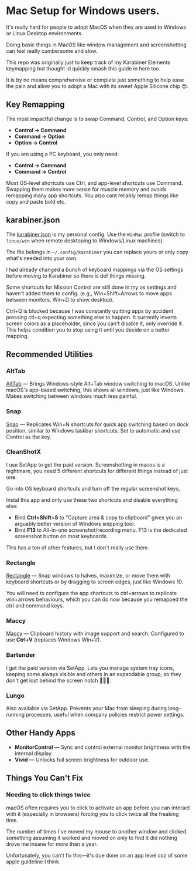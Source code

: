 # Mac Setup for Windows users.

It's really hard for people to adopt MacOS when they are used to Windows or Linux Desktop environments.

Doing basic things in MacOS like window management and screenshotting can feel really cumbersome and slow.

This repo was originally just to keep track of my Karabiner Elements keymapping but thought id quickly
smash this guide in here too.

It is by no means comprehensive or complete just something to help ease the pain and allow you to
adopt a Mac with its sweet Apple Silicone chip 😍.

## Key Remapping

The most impactful change is to swap Command, Control, and Option keys:

- **Control → Command**
- **Command → Option**
- **Option → Control**

If you are using a PC keyboard, you only need:

- **Control → Command**
- **Command → Control**

Most OS-level shortcuts use Ctrl, and app-level shortcuts use Command.
Swapping them makes more sense for muscle memory and avoids remapping many app shortcuts.
You also cant reliably remap things like copy and paste bold etc.


## karabiner.json
The [karabiner.json](karabiner.json) is my personal config.
Use the `WinMac` profile (switch to `linux/win` when remote desktoping to Windows/Linux machines).

The file belongs in `~/.config/karabiner` you can replace yours or
only copy what's needed into your own.

I had already changed a bunch of keyboard mappings via the OS settings before moving to Karabiner
so there is def things missing.

Some shortcuts for Mission Control are still done in my os settings and haven't added them to config.
(e.g., Win+Shift+Arrows to move apps between monitors, Win+D to show desktop).

Ctrl+Q is blocked because I was constantly quitting apps by accident pressing ctl+q expecting something else to happen.
It currently inverts screen colors as a placeholder, since you can't disable it, only override it.
This helps condition you to stop using it until you decide on a better mapping.

## Recommended Utilities

### AltTab
[AltTab](https://github.com/lwouis/alt-tab-macos/releases)
— Brings Windows-style Alt+Tab window switching to macOS.
Unlike macOS's app-based switching, this shows all windows, just like Windows.
Makes switching between windows much less painful.

### Snap
[Snap](https://apps.apple.com/au/app/snap/id418073146?mt=12)
— Replicates Win+N shortcuts for quick app switching based on dock position,
similar to Windows taskbar shortcuts.
Set to automatic and use Control as the key.

### CleanShotX
I use SetApp to get the paid version.
Screenshotting in macos is a nightmare, you need 5 different shortcuts for different things instead of just one.

Go into OS keyboard shortcuts and turn off the regular screenshot keys,

Instal this app and only use these two shortcuts and disable everything else:
- Bind **Ctrl+Shift+S** to "Capture area & copy to clipboard" gives you an arguably better version of Windows snipping tool.
- Bind **F13** to All-in-one screenshot/recording menu. F13 is the dedicated screenshot button on most keyboards.

This has a ton of other features, but I don't really use them.

### Rectangle
[Rectangle](https://rectangleapp.com/)
— Snap windows to halves, maximize, or move them with keyboard shortcuts
or by dragging to screen edges, just like Windows 10.

You will need to configure the app shortcuts to ctrl+arrows to replicate win+arrows behaviours,
which you can do now because you remapped the ctrl and command keys. 

### Maccy
[Maccy](https://maccy.app/)
— Clipboard history with image support and search.
Configured to use **Ctrl+V** (replaces Windows Win+V).

### Bartender
I get the paid version via SetApp.
Lets you manage system tray icons, keeping some always visible
and others in an expandable group, so they don't get lost behind the screen notch 🤦🏻‍♂️.

### Lungo
Also available via SetApp.
Prevents your Mac from sleeping during long-running processes,
useful when company policies restrict power settings.


## Other Handy Apps

- **MonitorControl** — Sync and control external monitor brightness with the internal display.
- **Vivid** — Unlocks full screen brightness for outdoor use.


## Things You Can't Fix

### Needing to click things twice
macOS often requires you to click to activate an app before you can interact with it (especially in browsers)
forcing you to click twice all the freaking time.

The number of times I've moved my mouse to another window and clicked something assuming it worked and moved on
only to find it did nothing drove me insane for more than a year.

Unfortunately, you can't fix this—it's due done on an app level coz of some apple guideline I think.
